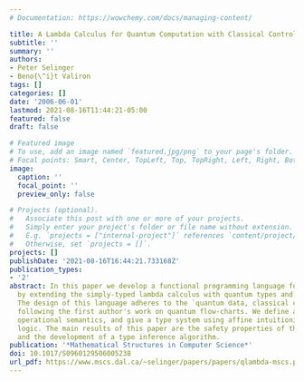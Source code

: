 ```yaml
---
# Documentation: https://wowchemy.com/docs/managing-content/

title: A Lambda Calculus for Quantum Computation with Classical Control
subtitle: ''
summary: ''
authors:
- Peter Selinger
- Beno{\^i}t Valiron
tags: []
categories: []
date: '2006-06-01'
lastmod: 2021-08-16T11:44:21-05:00
featured: false
draft: false

# Featured image
# To use, add an image named `featured.jpg/png` to your page's folder.
# Focal points: Smart, Center, TopLeft, Top, TopRight, Left, Right, BottomLeft, Bottom, BottomRight.
image:
  caption: ''
  focal_point: ''
  preview_only: false

# Projects (optional).
#   Associate this post with one or more of your projects.
#   Simply enter your project's folder or file name without extension.
#   E.g. `projects = ["internal-project"]` references `content/project/deep-learning/index.md`.
#   Otherwise, set `projects = []`.
projects: []
publishDate: '2021-08-16T16:44:21.733168Z'
publication_types:
- '2'
abstract: In this paper we develop a functional programming language for quantum computers
  by extending the simply-typed lambda calculus with quantum types and operations.
  The design of this language adheres to the `quantum data, classical control' paradigm,
  following the first author's work on quantum flow-charts. We define a call-by-value
  operational semantics, and give a type system using affine intuitionistic linear
  logic. The main results of this paper are the safety properties of the language
  and the development of a type inference algorithm.
publication: '*Mathematical Structures in Computer Science*'
doi: 10.1017/S0960129506005238
url_pdf: https://www.mscs.dal.ca/~selinger/papers/papers/qlambda-mscs.pdf
---
```

